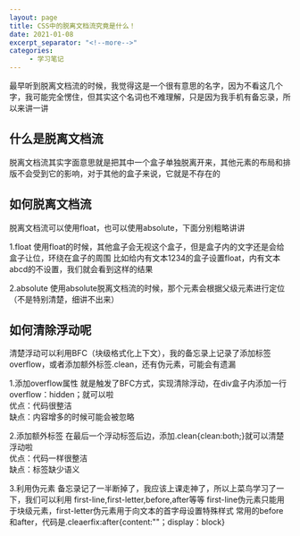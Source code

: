```yaml
---
layout: page
title: CSS中的脱离文档流究竟是什么！
date: 2021-01-08
excerpt_separator: "<!--more-->"
categories:
     - 学习笔记
---
```



最早听到脱离文档流的时候，我觉得这是一个很有意思的名字，因为不看这几个字，我可能完全愣住，但其实这个名词也不难理解，只是因为我手机有备忘录，所以来讲一讲

<!--more-->

## 什么是脱离文档流

脱离文档流其实字面意思就是把其中一个盒子单独脱离开来，其他元素的布局和排版不会受到它的影响，对于其他的盒子来说，它就是不存在的

## 如何脱离文档流

脱离文档流可以使用float，也可以使用absolute，下面分别粗略讲讲

1.float
  使用float的时候，其他盒子会无视这个盒子，但是盒子内的文字还是会给盒子让位，环绕在盒子的周围
  比如给内有文本1234的盒子设置float，内有文本abcd的不设置，我们就会看到这样的结果
  
2.absolute
  使用absolute脱离文档流的时候，那个元素会根据父级元素进行定位（不是特别清楚，细讲不出来）
  
## 如何清除浮动呢
清楚浮动可以利用BFC（块级格式化上下文），我的备忘录上记录了添加标签overflow，或者添加额外标签.clean，还有伪元素，可能会有遗漏

1.添加overflow属性
就是触发了BFC方式，实现清除浮动，在div盒子内添加一行overflow：hidden；就可以啦
<br>
优点：代码很整洁
<br>
缺点：内容增多的时候可能会被忽略

2.添加额外标签
在最后一个浮动标签后边，添加.clean{clean:both;}就可以清楚浮动啦
<br>
优点：代码一样很整洁
<br>
缺点：标签缺少语义

3.利用伪元素
备忘录记了一半断掉了，我应该上课走神了，所以上菜鸟学习了一下，我们可以利用 first-line,first-letter,before,after等等
first-line伪元素只能用于块级元素，first-letter伪元素用于向文本的首字母设置特殊样式
常用的before和after，代码是.cleaerfix:after{content:""；display：block}
